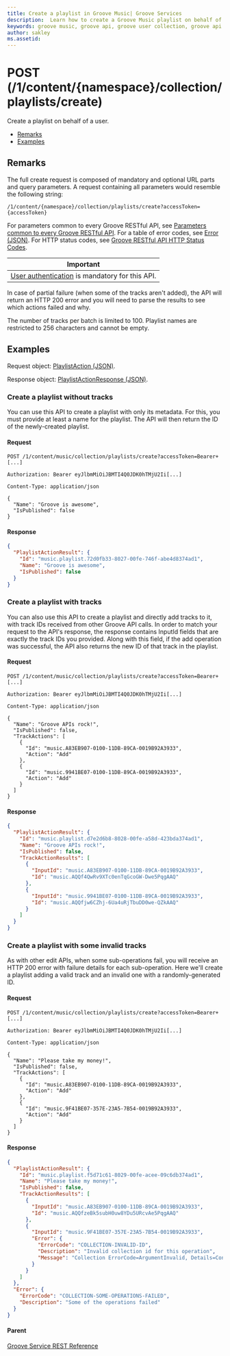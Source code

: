 ```yaml
---
title: Create a playlist in Groove Music| Groove Services
description:  Learn how to create a Groove Music playlist on behalf of a user.
keywords: groove music, groove api, groove user collection, groove api playlist
author: sakley
ms.assetid: 
---
```


# POST (/1/content/{namespace}/collection/playlists/create)
Create a playlist on behalf of a user.

-   [Remarks](#remarks)
-   [Examples](#examples)

## Remarks
The full create request is composed of mandatory and optional URL parts and query parameters. A request containing all parameters would resemble the following string:

```
/1/content/{namespace}/collection/playlists/create?accessToken={accessToken}
```

For parameters common to every Groove RESTful API, see [Parameters common to every Groove RESTful API](common-parameters.md). For a table of error codes, see [Error (JSON)](JSON-Error.md). For HTTP status codes, see [Groove RESTful API HTTP Status Codes](http-status-codes.md).

| Important                                                                        |
|------------------------------------------------------------------------------------------|
| [User authentication](../Using-the-Groove-RESTful-Services/User-Authentication.md) is mandatory for this API. |

In case of partial failure (when some of the tracks aren't added), the API will return an HTTP 200 error and you will need to parse the results to see which actions failed and why.

The number of tracks per batch is limited to 100. Playlist names are restricted to 256 characters and cannot be empty.

## Examples
Request object: [PlaylistAction (JSON)](JSON-PlaylistAction.md).

Response object: [PlaylistActionResponse (JSON)](JSON-PlaylistActionResponse.md).

### Create a playlist without tracks
You can use this API to create a playlist with only its metadata. For this, you must provide at least a name for the playlist. The API will then return the ID of the newly-created playlist.

#### Request
```http
POST /1/content/music/collection/playlists/create?accessToken=Bearer+[...]

Authorization: Bearer eyJlbmMiOiJBMTI4Q0JDK0hTMjU2Ii[...]

Content-Type: application/json

{
  "Name": "Groove is awesome",
  "IsPublished": false
}
```

#### Response
```json
{
  "PlaylistActionResult": {
    "Id": "music.playlist.72d0fb33-8027-00fe-746f-abe4d8374ad1",
    "Name": "Groove is awesome",
    "IsPublished": false
  }
}
```

### Create a playlist with tracks
You can also use this API to create a playlist and directly add tracks to it, with track IDs received from other Groove API calls. In order to match your request to the API's response, the response contains InputId fields that are exactly the track IDs you provided. Along with this field, if the add operation was successful, the API also returns the new ID of that track in the playlist.

#### Request
```http
POST /1/content/music/collection/playlists/create?accessToken=Bearer+[...]

Authorization: Bearer eyJlbmMiOiJBMTI4Q0JDK0hTMjU2Ii[...]

Content-Type: application/json

{
  "Name": "Groove APIs rock!",
  "IsPublished": false,
  "TrackActions": [
    {
      "Id": "music.A83EB907-0100-11DB-89CA-0019B92A3933",
      "Action": "Add"
    },
    {
      "Id": "music.9941BE07-0100-11DB-89CA-0019B92A3933",
      "Action": "Add"
    }
  ]
}
```

#### Response
```json
{
  "PlaylistActionResult": {
    "Id": "music.playlist.d7e2d6b8-8028-00fe-a58d-423bda374ad1",
    "Name": "Groove APIs rock!",
    "IsPublished": false,
    "TrackActionResults": [
      {
        "InputId": "music.A83EB907-0100-11DB-89CA-0019B92A3933",
        "Id": "music.AQQf4QwRv9XTc0enTqGcoGW-Dwe5PqgAAQ"
      },
      {
        "InputId": "music.9941BE07-0100-11DB-89CA-0019B92A3933",
        "Id": "music.AQQfjw6CZhj-6Ua4uRjTbuDD0we-QZkAAQ"
      }
    ]
  }
}
```

### Create a playlist with some invalid tracks
As with other edit APIs, when some sub-operations fail, you will receive an HTTP 200 error with failure details for each sub-operation. Here we'll create a playlist adding a valid track and an invalid one with a randomly-generated ID.

#### Request
```http
POST /1/content/music/collection/playlists/create?accessToken=Bearer+[...]

Authorization: Bearer eyJlbmMiOiJBMTI4Q0JDK0hTMjU2Ii[...]

Content-Type: application/json

{
  "Name": "Please take my money!",
  "IsPublished": false,
  "TrackActions": [
    {
      "Id": "music.A83EB907-0100-11DB-89CA-0019B92A3933",
      "Action": "Add"
    },
    {
      "Id": "music.9F41BE07-357E-23A5-7B54-0019B92A3933",
      "Action": "Add"
    }
  ]
}
```

#### Response
```json
{
  "PlaylistActionResult": {
    "Id": "music.playlist.f5d71c61-8029-00fe-acee-09c6db374ad1",
    "Name": "Please take my money!",
    "IsPublished": false,
    "TrackActionResults": [
      {
        "InputId": "music.A83EB907-0100-11DB-89CA-0019B92A3933",
        "Id": "music.AQQfzeBk5subH0uw8YDu5URcvAe5PqgAAQ"
      },
      {
        "InputId": "music.9F41BE07-357E-23A5-7B54-0019B92A3933",
        "Error": {
          "ErrorCode": "COLLECTION-INVALID-ID",
          "Description": "Invalid collection id for this operation",
          "Message": "Collection ErrorCode=ArgumentInvalid, Details=ContentId"
        }
      }
    ]
  },
  "Error": {
    "ErrorCode": "COLLECTION-SOME-OPERATIONS-FAILED",
    "Description": "Some of the operations failed"
  }
}
```

#### Parent
[Groove Service REST Reference](overview.md)
